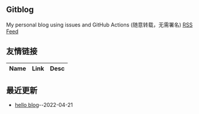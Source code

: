 ## Gitblog
My personal blog using issues and GitHub Actions (随意转载，无需署名)
[RSS Feed](https://raw.githubusercontent.com/wudexiong/blog/master/feed.xml)
## 友情链接
| Name | Link | Desc | 
 | ---- | ---- | ---- |
## 最近更新
- [hello blog](https://github.com/wudexiong/blog/issues/1)--2022-04-21
